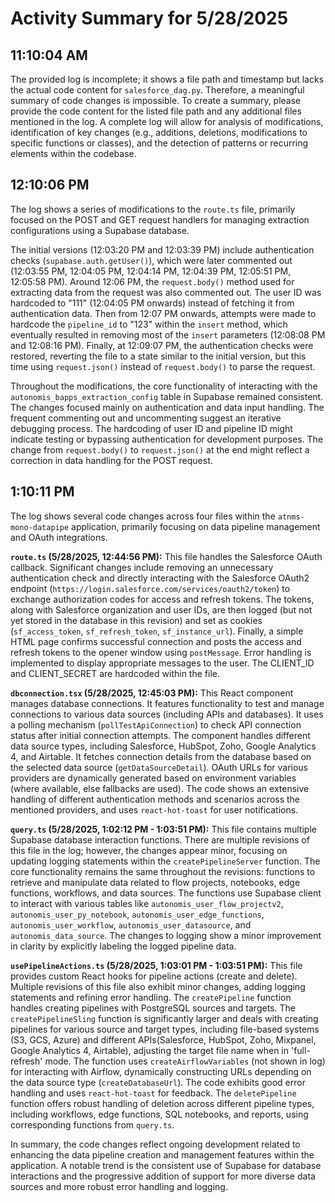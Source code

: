 # Activity Summary for 5/28/2025

## 11:10:04 AM
The provided log is incomplete; it shows a file path and timestamp but lacks the actual code content for `salesforce_dag.py`.  Therefore, a meaningful summary of code changes is impossible.  To create a summary, please provide the code content for the listed file path and any additional files mentioned in the log.  A complete log will allow for analysis of modifications, identification of key changes (e.g., additions, deletions, modifications to specific functions or classes), and the detection of patterns or recurring elements within the codebase.


## 12:10:06 PM
The log shows a series of modifications to the `route.ts` file,  primarily focused on the POST and GET request handlers for managing extraction configurations using a Supabase database.

The initial versions (12:03:20 PM and 12:03:39 PM)  include authentication checks (`supabase.auth.getUser()`), which were later commented out (12:03:55 PM, 12:04:05 PM, 12:04:14 PM, 12:04:39 PM, 12:05:51 PM, 12:05:58 PM).  Around 12:06 PM, the `request.body()` method used for extracting data from the request was also commented out.  The user ID was hardcoded to "111"  (12:04:05 PM onwards) instead of fetching it from authentication data. Then from 12:07 PM onwards, attempts were made to hardcode the `pipeline_id` to "123" within the `insert` method, which eventually resulted in removing most of the `insert` parameters (12:08:08 PM and 12:08:16 PM). Finally, at 12:09:07 PM, the authentication checks were restored, reverting the file to a state similar to the initial version, but this time using `request.json()` instead of `request.body()` to parse the request.

Throughout the modifications,  the core functionality of interacting with the `autonomis_bapps_extraction_config` table in Supabase remained consistent.  The changes focused mainly on authentication and data input handling.  The frequent commenting out and uncommenting suggest an iterative debugging process.  The hardcoding of user ID and pipeline ID might indicate testing or bypassing authentication for development purposes. The change from `request.body()` to `request.json()` at the end might reflect a correction in data handling for the POST request.


## 1:10:11 PM
The log shows several code changes across four files within the `atnms-mono-datapipe` application, primarily focusing on data pipeline management and OAuth integrations.

**`route.ts` (5/28/2025, 12:44:56 PM):** This file handles the Salesforce OAuth callback.  Significant changes include removing an unnecessary authentication check and directly interacting with the Salesforce OAuth2 endpoint (`https://login.salesforce.com/services/oauth2/token`) to exchange authorization codes for access and refresh tokens. The tokens, along with Salesforce organization and user IDs, are then logged (but not yet stored in the database in this revision) and set as cookies (`sf_access_token`, `sf_refresh_token`, `sf_instance_url`). Finally, a simple HTML page confirms successful connection and posts the access and refresh tokens to the opener window using `postMessage`. Error handling is implemented to display appropriate messages to the user.  The CLIENT_ID and CLIENT_SECRET are hardcoded within the file.

**`dbconnection.tsx` (5/28/2025, 12:45:03 PM):** This React component manages database connections.  It features functionality to test and manage connections to various data sources (including APIs and databases).  It uses a polling mechanism (`pollTestApiConnection`) to check API connection status after initial connection attempts. The component handles different data source types, including Salesforce, HubSpot, Zoho, Google Analytics 4, and Airtable.  It fetches connection details from the database based on the selected data source (`getDataSourceDetail`).  OAuth URLs for various providers are dynamically generated based on environment variables (where available,  else fallbacks are used). The code shows an extensive handling of different authentication methods and scenarios across the mentioned providers, and uses `react-hot-toast` for user notifications.


**`query.ts` (5/28/2025, 1:02:12 PM - 1:03:51 PM):** This file contains multiple Supabase database interaction functions. There are multiple revisions of this file in the log; however, the changes appear minor, focusing on updating logging statements within the `createPipelineServer` function.  The core functionality remains the same throughout the revisions:  functions to retrieve and manipulate data related to flow projects, notebooks, edge functions, workflows, and data sources. The functions use Supabase client to interact with various tables like `autonomis_user_flow_projectv2`, `autonomis_user_py_notebook`, `autonomis_user_edge_functions`, `autonomis_user_workflow`, `autonomis_user_datasource`, and `autonomis_data_source`. The changes to logging show a minor improvement in clarity by explicitly labeling the logged pipeline data.


**`usePipelineActions.ts` (5/28/2025, 1:03:01 PM - 1:03:51 PM):** This file provides custom React hooks for pipeline actions (create and delete).  Multiple revisions of this file also exhibit minor changes, adding logging statements and refining error handling.  The `createPipeline` function handles creating pipelines with PostgreSQL sources and targets. The `createPipelineSling` function is significantly larger and deals with creating pipelines for various source and target types, including file-based systems (S3, GCS, Azure) and different APIs(Salesforce, HubSpot, Zoho, Mixpanel, Google Analytics 4, Airtable), adjusting the target file name when in 'full-refresh' mode. The function uses `createAirflowVariables` (not shown in log) for interacting with Airflow, dynamically constructing URLs depending on the data source type (`createDatabaseUrl`).  The code exhibits good error handling and uses `react-hot-toast` for feedback.  The `deletePipeline` function offers robust handling of deletion across different pipeline types, including workflows, edge functions, SQL notebooks, and reports, using corresponding functions from `query.ts`.


In summary, the code changes reflect ongoing development related to enhancing the data pipeline creation and management features within the application.  A notable trend is the consistent use of Supabase for database interactions and the progressive addition of support for more diverse data sources and more robust error handling and logging.
